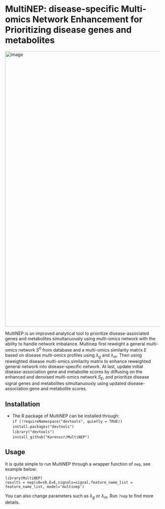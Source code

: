 # MultiNEP: disease-specific Multi-omics Network Enhancement for Prioritizing disease genes and metabolites

<img width="898" alt="image" src="https://user-images.githubusercontent.com/27308407/206234973-b4c3a6b0-0bce-48a7-ac79-8bb2f74fbcbb.png">

MultiNEP is an improved analytical tool to prioritize disease-associated genes and metabolites simultanuously using multi-omics network with the ability to handle network imbalance. Multinep first reweight a general multi-omics network $S^0$ from database and a multi-omics similarity matrix $E$ based on disease multi-omics profiles using $\lambda_g$ and $\lambda_m$. Then using reweighted disease multi-omics similarity matrix to enhance reweighted general network into disease-specific network. At last, update initial disease-association gene and metabolite scores by diffusing on the enhanced and denoised multi-omics network $S_E$, and prioritize disease signal genes and metabolites simultanuously using updated disease-association gene and metabolite scores. 


## Installation

- The R package of MultiNEP can be installed through:<br />
`if (!requireNamespace("devtools", quietly = TRUE))` <br />
`install.packages("devtools")`<br />
`library("devtools")`<br />
`install_github("Karenxzr/MultiNEP")`

## Usage

It is quite simple to run MultiNEP through a wrapper function of `nep`, see example below:

`library(MultiNEP)` <br />
`results = nep(s0=s0,E=E,signals=signal,feature_name_list = feature_name_list, model='multinep')` <br />

You can also change parameters such as $\lambda_g$ or $\lambda_m$. Run `?nep` to find more details.
